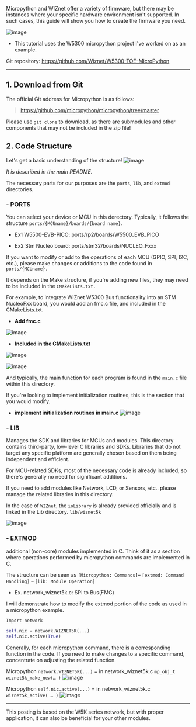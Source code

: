 Micropython and WIZnet offer a variety of firmware, but there may be instances where your specific hardware environment isn't supported.
In such cases, this guide will show you how to create the firmware you need. 

![image](https://github.com/wiznetmaker/Hard_wired_WIZNET5K-Micropython/assets/107094499/f9bd71c3-fa6c-42d0-b48f-cc1f31287908)


* This tutorial uses the W5300 micropython project I've worked on as an example.

Git repository: https://github.com/Wiznet/W5300-TOE-MicroPython


---
 
## 1. Download from Git

The official Git address for Micropython is as follows:
 > https://github.com/micropython/micropython/tree/master

Please use `git clone` to download, as there are submodules and other components that may not be included in the zip file!


## 2. Code Structure

Let's get a basic understanding of the structure!
![image](https://github.com/wiznetmaker/Hard_wired_WIZNET5K-Micropython/assets/107094499/06af3d89-fb0e-4635-b509-b057129dc1e6)

_It is described in the main README._

The necessary parts for our purposes are the `ports`, `lib`, and `extmod` directories.


### - PORTS

You can select your device or MCU in this derectory.
Typically, it follows the structure `ports/{MCUname}/boards/{board name}.`
- Ex1 W5500-EVB-PICO: ports/rp2/boards/W5500_EVB_PICO

- Ex2 Stm Nucleo board: ports/stm32/boards/NUCLEO_Fxxx

If you want to modify or add to the operations of each MCU (GPIO, SPI, I2C, etc.), please make changes or additions to the code found in `ports/{MCUname}.`

It depends on the Make structure, if you're adding new files, they may need to be included in the `CMakeLists.txt.`

 For example, to integrate WIZnet W5300 Bus functionality into an STM NucleoFxx board, you would add an fmc.c file, and  included in the CMakeLists.txt.

- __Add fmc.c__
  
![image](https://github.com/wiznetmaker/Hard_wired_WIZNET5K-Micropython/assets/107094499/837443a9-1f16-4a39-9764-043d57cad45f)

- __Included in the CMakeLists.txt__
  
![image](https://github.com/wiznetmaker/Hard_wired_WIZNET5K-Micropython/assets/107094499/8e1e379c-b1ca-4bec-83b0-fae8a986a813)

![image](https://github.com/wiznetmaker/Hard_wired_WIZNET5K-Micropython/assets/107094499/b58fe017-ebc5-43c9-b200-b269f1e422c4)


And typically, the main function for each program is found in the `main.c` file within this directory.

 If you're looking to implement initialization routines, this is the section that you would modify.

- __implement initialization routines in main.c__
  ![image](https://github.com/wiznetmaker/Hard_wired_WIZNET5K-Micropython/assets/107094499/f0ee940e-c714-4498-8b19-40bfadcc7070)



### - LIB

Manages the SDK and libraries for MCUs and modules. This directory contains third-party, low-level C libraries and SDKs. Libraries that do not target any specific platform are generally chosen based on them being independent and efficient.

For MCU-related SDKs, most of the necessary code is already included, so there's generally no need for significant additions. 

If you need to add modules like Network, LCD, or Sensors, etc.. please manage the related libraries in this directory. 

In the case of `WIZnet`, the `ioLibrary` is already provided officially and is linked in the Lib directory. `lib/wiznet5k`

![image](https://github.com/wiznetmaker/Hard_wired_WIZNET5K-Micropython/assets/107094499/4d655d80-166a-44f6-bf3c-3687f27a62fb)



### - EXTMOD

additional (non-core) modules implemented in C. Think of it as a section where operations performed by micropython commands are implemented in C. 

The structure can be seen as `[Micropython: Commands]`– `[extmod: Command Handling]` – `[lib: Module Operation]` 

- Ex. network_wiznet5k.c: SPI to Bus(FMC)

I will demonstrate how to modify the extmod portion of the code as used in a micropython example. 
```python
Import network

self.nic = network.WIZNET5K(...)
self.nic.active(True)
```
Generally, for each micropython command, there is a corresponding function in the code. If you need to make changes to a specific command, concentrate on adjusting the related function.

Micropython `network.WIZNET5K(...)` = in network_wiznet5k.c `mp_obj_t wiznet5k_make_new(… )`
![image](https://github.com/wiznetmaker/Hard_wired_WIZNET5K-Micropython/assets/107094499/5ee1a552-5817-4b9e-bbc1-fc49429240f9)

Micropython `self.nic.active(...)` = in network_wiznet5k.c `wiznet5k_active( … )`
![image](https://github.com/wiznetmaker/Hard_wired_WIZNET5K-Micropython/assets/107094499/98d5f177-32ab-4589-9288-f1c1d02e2c52)



---

This posting is based on the W5K series network, but with proper application, it can also be beneficial for your other modules.
